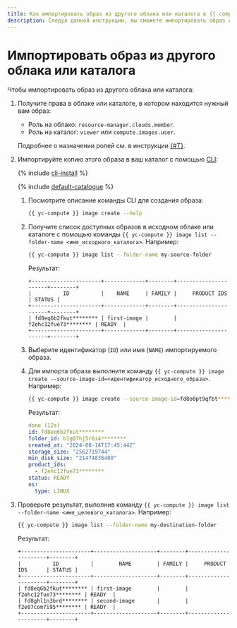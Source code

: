 ```yaml
---
title: Как импортировать образ из другого облака или каталога в {{ compute-full-name }}
description: Следуя данной инструкции, вы сможете импортировать образ из другого облака или каталога.
---
```


# Импортировать образ из другого облака или каталога

Чтобы импортировать образ из другого облака или каталога:

  1. Получите права в облаке или каталоге, в котором находится нужный вам образ:

     * Роль на облако: `resource-manager.clouds.member`.
     * Роль на каталог: `viewer` или `compute.images.user`.

     Подробнее о назначении ролей см. в инструкции [{#T}](../../../iam/operations/roles/grant.md).

  1. Импортируйте копию этого образа в ваш каталог с помощью [CLI](../../../cli/quickstart.md):

     {% include [cli-install](../../../_includes/cli-install.md) %}

     {% include [default-catalogue](../../../_includes/default-catalogue.md) %}

     1. Посмотрите описание команды CLI для создания образа:

        ```bash
        {{ yc-compute }} image create --help
        ```

     1. Получите список доступных образов в исходном облаке или каталоге с помощью команды `{{ yc-compute }} image list --folder-name <имя_исходного_каталога>`. Например:

        ```bash
        {{ yc-compute }} image list --folder-name my-source-folder
        ```

        Результат:

        ```text
        +----------------------+-------------+--------+----------------------+--------+
        |          ID          |    NAME     | FAMILY |     PRODUCT IDS      | STATUS |
        +----------------------+-------------+--------+----------------------+--------+
        | fd8eq6b2fkut******** | first-image |        | f2ehc12fue73******** | READY  |
        +----------------------+-------------+--------+----------------------+--------+
        ```

     1. Выберите идентификатор (`ID`) или имя (`NAME`) импортируемого образа.

     1. Для импорта образа выполните команду `{{ yc-compute }} image create --source-image-id=<идентификатор_исходного_образа>`. Например:

        ```bash
        {{ yc-compute }} image create --source-image-id=fd8o0pt9qfbt********
        ```

        Результат:

        ```yaml
        done (12s)
        id: fd8eq6b2fkut********
        folder_id: b1g07hj5r6i4********
        created_at: "2024-08-14T17:45:44Z"
        storage_size: "2562719744"
        min_disk_size: "21474836480"
        product_ids:
          - f2ehc12fue73********
        status: READY
        os:
          type: LINUX
        ```

   1. Проверьте результат, выполнив команду `{{ yc-compute }} image list --folder-name <имя_целевого_каталога>`. Например:

      ```bash
      {{ yc-compute }} image list --folder-name my-destination-folder
      ```

      Результат:

      ```text
      +----------------------+--------------------+--------+----------------------+--------+
      |          ID          |        NAME        | FAMILY |     PRODUCT IDS      | STATUS |
      +----------------------+--------------------+--------+----------------------+--------+
      | fd8eq6b2fkut******** | first-image        |        | f2ehc12fue73******** | READY  |
      | fd8ghl1n3brd******** | second-image       |        | f2e87com7i95******** | READY  |
      +----------------------+--------------------+--------+----------------------+--------+
      ```